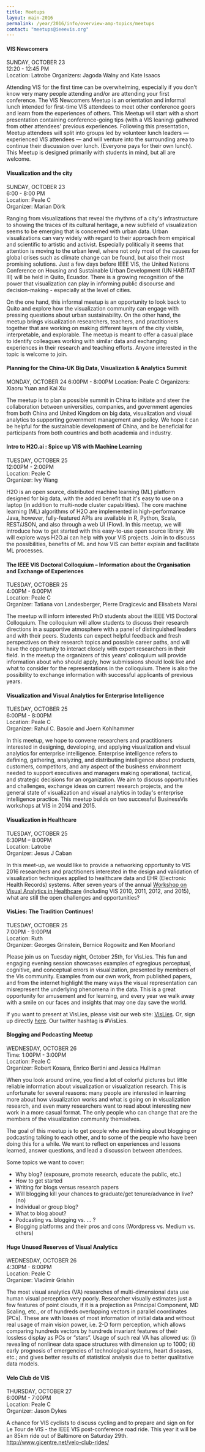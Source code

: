 ```yaml
---
title: Meetups
layout: main-2016
permalink: /year/2016/info/overview-amp-topics/meetups
contact: "meetups@ieeevis.org"
---
```


#### VIS Newcomers

SUNDAY, OCTOBER 23  
12:20 - 12:45 PM  
Location: Latrobe 
Organizers: Jagoda Walny and Kate Isaacs

Attending VIS for the first time can be overwhelming, especially if you don't know very many people attending and/or are attending your first conference. The VIS Newcomers Meetup is an orientation and informal lunch intended for first-time VIS attendees to meet other conference goers and learn from the experiences of others. This Meetup will start with a short presentation containing conference-going tips (with a VIS leaning) gathered from other attendees' previous experiences. Following this presentation, Meetup attendees will split into groups led by volunteer lunch leaders — experienced VIS attendees — and will venture into the surrounding area to continue their discussion over lunch. (Everyone pays for their own lunch). This Meetup is designed primarily with students in mind, but all are welcome.

#### Visualization and the city

SUNDAY, OCTOBER 23  
6:00 - 8:00 PM  
Location: Peale C  
Organizer: Marian Dörk  

Ranging from visualizations that reveal the rhythms of a city's infrastructure to showing the traces of its cultural heritage, a new subfield of visualization seems to be emerging that is concerned with urban data. Urban visualizations can vary widely with regard to their approach from empirical and scientific to artistic and activist. Especially politically it seems that attention is moving to the urban level, where not only most of the causes for global crises such as climate change can be found, but also their most promising solutions. Just a few days before IEEE VIS, the United Nations Conference on Housing and Sustainable Urban Development (UN HABITAT III) will be held in Quito, Ecuador. There is a growing recognition of the power that visualization can play in informing public discourse and decision-making - especially at the level of cities.

On the one hand, this informal meetup is an opportunity to look back to Quito and explore how the visualization community can engage with pressing questions about urban sustainability. On the other hand, the meetup brings visualization researchers, teachers, and practitioners together that are working on making different layers of the city visible, interpretable, and explorable. The meetup is meant to offer a casual place to identify colleagues working with similar data and exchanging experiences in their research and teaching efforts. Anyone interested in the topic is welcome to join.

#### Planning for the China-UK Big Data, Visualization & Analytics Summit

MONDAY, OCTOBER 24
6:00PM - 8:00PM
Location: Peale C 
Organizers: Xiaoru Yuan and Kai Xu

The meetup is to plan a possible summit in China to initiate and steer the collaboration between universities, companies, and government agencies from both China and United Kingdom on big data, visualization and visual analytics to supporting government management and policy.
We hope it can be helpful for the sustainable development of China, and be beneficial for participants from both countries and both academia and industry.


#### Intro to H2O.ai : Spice up VIS with Machine Learning

TUESDAY, OCTOBER 25  
12:00PM - 2:00PM  
Location: Peale C  
Organizer: Ivy Wang

H2O is an open source, distributed machine learning (ML) platform designed for big data, with the added benefit that it's easy to use on a laptop (in addition to multi-node cluster capabilities). The core machine learning (ML) algorithms of H2O are implemented in high-performance Java, however, fully-featured APIs are available in R, Python, Scala, REST/JSON, and also through a web UI (Flow). In this meetup, we will introduce how to get started with this easy-to-use open source library. We will explore ways H2O.ai can help with your VIS projects. Join in to discuss the possibilities, benefits of ML and how VIS can better explain and facilitate ML processes.


#### The IEEE VIS Doctoral Colloquium – Information about the Organisation and Exchange of Experiences
TUESDAY, OCTOBER 25  
4:00PM - 6:00PM  
Location: Peale C  
Organizer: Tatiana von Landesberger, Pierre Dragicevic and Elisabeta Marai

The meetup will inform interested PhD students about the IEEE VIS Doctoral Colloquium. The colloquium will allow students to discuss their research directions in a supportive atmosphere with a panel of distinguished leaders and with their peers. Students can expect helpful feedback and fresh perspectives on their research topics and possible career paths, and will have the opportunity to interact closely with expert researchers in their field. In the meetup the organizers of this years’ colloquium will provide information about who should apply, how submissions should look like and what to consider for the representations in the colloquium. There is also the possibility to exchange information with successful applicants of previous years.


#### Visualization and Visual Analytics for Enterprise Intelligence

TUESDAY, OCTOBER 25  
6:00PM - 8:00PM  
Location: Peale C  
Organizer: Rahul C. Basole and Joern Kohlhammer

In this meetup, we hope to convene researchers and practitioners interested in designing, developing, and applying visualization and visual analytics for enterprise intelligence. Enterprise intelligence refers to defining, gathering, analyzing, and distributing intelligence about products, customers, competitors, and any aspect of the business environment needed to support executives and managers making operational, tactical, and strategic decisions for an organization. We aim to discuss opportunities and challenges, exchange ideas on current research projects, and the general state of visualization and visual analytics in today's enterprise intelligence practice. This meetup builds on two successful BusinessVis workshops at VIS in 2014 and 2015.

#### Visualization in Healthcare

TUESDAY, OCTOBER 25  
6:30PM – 8:00PM  
Location: Latrobe  
Organizer: Jesus J Caban


In this meet-up, we would like to provide a networking opportunity to VIS 2016 researchers and practitioners interested in the design and validation of visualization techniques applied to healthcare data and EHR (Electronic Health Records) systems.   After seven years of the annual [Workshop on Visual Analytics in Healthcare](http://www.visualanalyticshealthcare.org) (including VIS 2010, 2011, 2012, and 2015), what are still the open challenges and opportunities?

#### VisLies: The Tradition Continues!

TUESDAY, OCTOBER 25  
7:00PM - 9:00PM  
Location: Ruth  
Organizer: Georges Grinstein, Bernice Rogowitz and Ken Moorland

Please join us on Tuesday night, October 25th,  for VisLies.   This fun and engaging evening session showcases examples of egregious perceptual, cognitive, and conceptual errors in visualization, presented by members of the Vis community.  Examples from our own work, from published papers, and from the internet highlight the many ways the visual representation can misrepresent the underlying phenomena in the data.  This is a great opportunity for amusement and for learning, and every year we walk away with a smile on our faces and​ insights that may one day save the world.​

If you want to present at VisLies, please visit our web site:
[VisLies](http://vislies.org). Or, sign up directly
[here](https://www.surveymonkey.com/r/9WJFHXS). Our twitter hashtag is #VisLies.


#### Blogging and Podcasting Meetup

WEDNESDAY, OCTOBER 26  
Time: 1:00PM - 3:00PM  
Location: Peale C  
Organizer: Robert Kosara, Enrico Bertini and Jessica Hullman

When you look around online, you find a lot of colorful pictures but little reliable information about visualization or visualization research. This is unfortunate for several reasons: many people are interested in learning more about how visualization works and what is going on in visualization research, and even many researchers want to read about interesting new work in a more casual format. The only people who can change that are the members of the visualization community themselves.
 
The goal of this meetup is to get people who are thinking about blogging or podcasting talking to each other, and to some of the people who have been doing this for a while. We want to reflect on experiences and lessons learned, answer questions, and lead a discussion between attendees.
 
Some topics we want to cover:

* Why blog? (exposure, promote research, educate the public, etc.)
* How to get started
* Writing for blogs versus research papers
* Will blogging kill your chances to graduate/get tenure/advance in live? (no)
* Individual or group blog?
* What to blog about?
* Podcasting vs. blogging vs. … ?
* Blogging platforms and their pros and cons (Wordpress vs. Medium vs. others)


#### Huge Unused Reserves of Visual Analytics

WEDNESDAY, OCTOBER 26  
4:30PM - 6:00PM  
Location: Peale C  
Organizer: Vladimir Grishin

The most visual analytics (VA) researches of multi-dimensional data use human visual perception very poorly. Researcher visually estimates just a few features of point clouds, if it is a projection as Principal Component, MD Scaling, etc., or of hundreds overlapping vectors in parallel coordinates (PCs). These are with losses of most information of initial data and without real usage of main vision power, i.e. 2-D form perception, which allows comparing hundreds vectors by hundreds invariant features of their  lossless display as PCs or  “stars”.   Usage of such real VA has allowed us: (i) revealing of nonlinear data space structures with dimension up to 1000; (ii) early prognosis of emergencies of technological systems, heart diseases, etc.; and gives better results of statistical analysis due to better qualitative data models.

#### Velo Club de VIS

THURSDAY, OCTOBER 27  
6:00PM - 7:00PM  
Location: Peale C  
Organizer: Jason Dykes

A chance for VIS cyclists to discuss cycling and to prepare and sign on for Le Tour de VIS  - the IEEE VIS post-conference road ride. This year it will be an 85km ride out of Baltimore on Saturday 29th. http://www.gicentre.net/velo-club-rides/
